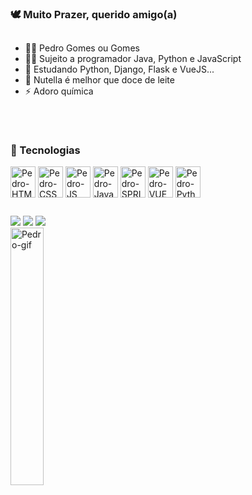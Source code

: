 ### 🕊 Muito Prazer, querido amigo(a)

##

- 🙋‍♂️ Pedro Gomes ou Gomes
- 👨‍💻 Sujeito a programador Java, Python e JavaScript
- 🌱 Estudando Python, Django, Flask e VueJS...
- 💬 Nutella é melhor que doce de leite
- ⚡ Adoro química

##

<div style="display: block"><br>
  <h3> 🤩 Tecnologias </h3>
  <img align="center" alt="Pedro-HTML" height="50" width="40" src="https://cdn.jsdelivr.net/gh/devicons/devicon/icons/html5/html5-original.svg" />
  <img align="center" alt="Pedro-CSS" height="50" width="40" src="https://cdn.jsdelivr.net/gh/devicons/devicon/icons/css3/css3-original.svg" />
  <img align="center" alt="Pedro-JS" height="50" width="40" src="https://cdn.jsdelivr.net/gh/devicons/devicon/icons/javascript/javascript-original.svg" />
  <img align="center" alt="Pedro-Java" height="50" width="40" src="https://cdn.jsdelivr.net/gh/devicons/devicon/icons/java/java-original.svg" />
  <img align="center" alt="Pedro-SPRING" height="50" width="40" src="https://cdn.jsdelivr.net/gh/devicons/devicon/icons/spring/spring-original.svg" />
  <img align="center" alt="Pedro-VUE" height="50" width="40" src="https://cdn.jsdelivr.net/gh/devicons/devicon/icons/vuejs/vuejs-original.svg" />
  <img align="center" alt="Pedro-Python" height="50" width="40" src="https://cdn.jsdelivr.net/gh/devicons/devicon/icons/python/python-original.svg" />
</div>

##
<div>
  <a href="mailto:pedro.gomesgti18@gmail.com" target="_blank"><img src="https://img.shields.io/badge/Gmail-D14836?style=for-the-badge&logo=gmail&logoColor=white" target="_blank"></a>
  <a href="https://instagram.com/pgomes_18?igshid=NTA5ZTk1NTc=" target="_blank"><img src="https://img.shields.io/badge/Instagram-E4405F?style=for-the-badge&logo=instagram&logoColor=white" target="_blank"></a>
  <a href="https://www.linkedin.com/in/pedro-gomes-a649a6263/"  target="_blank"><img src="https://img.shields.io/badge/LinkedIn-0077B5?style=for-the-badge&logo=linkedin&logoColor=white" target="_blank"></a>
 <div>
    <img align="center" width="32.5%" alt="Pedro-gif" src="https://cdn.discordapp.com/attachments/900816275566129163/1067942637828579328/programmer.gif">
  </div>
</div>

##





